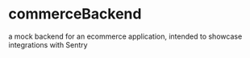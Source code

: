# commerceBackend
a mock backend for an ecommerce application, intended to showcase integrations with Sentry
